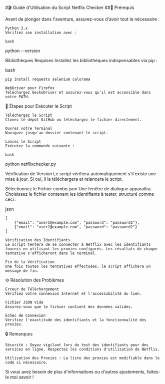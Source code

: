 #🎬 Guide d'Utilisation du Script Netflix Checker
##🚀 Prérequis

Avant de plonger dans l'aventure, assurez-vous d'avoir tout le nécessaire :

    Python 3.x
    Vérifiez son installation avec :

    bash

python --version

Bibliothèques Requises
Installez les bibliothèques indispensables via pip :

bash

    pip install requests selenium colorama

    WebDriver pour Firefox
    Téléchargez GeckoDriver et assurez-vous qu'il est accessible dans votre PATH.

🏁 Étapes pour Exécuter le Script

    Téléchargez le Script
    Clonez le dépôt GitHub ou téléchargez le fichier directement.

    Ouvrez votre Terminal
    Naviguez jusqu'au dossier contenant le script.

    Lancez le Script
    Exécutez la commande suivante :

    bash

python netflixchecker.py

Vérification de Version
Le script vérifiera automatiquement s'il existe une mise à jour. Si oui, il la téléchargera et relancera le script.

Sélectionnez le Fichier combo.json
Une fenêtre de dialogue apparaîtra. Choisissez le fichier contenant les identifiants à tester, structuré comme ceci :

json

    [
        {"email": "user1@example.com", "password": "password1"},
        {"email": "user2@example.com", "password": "password2"}
    ]

    Vérification des Identifiants
    Le script tentera de se connecter à Netflix avec les identifiants fournis en utilisant les proxies configurés. Les résultats de chaque tentative s'afficheront dans le terminal.

    Fin de la Vérification
    Une fois toutes les tentatives effectuées, le script affichera un message de fin.

⚙️ Résolution des Problèmes

    Erreur de Téléchargement
    Vérifiez votre connexion Internet et l'accessibilité du lien.

    Fichier JSON Vide
    Assurez-vous que le fichier contient des données valides.

    Échec de Connexion
    Vérifiez l'exactitude des identifiants et la fonctionnalité des proxies.

🔒 Remarques

    Sécurité : Soyez vigilant lors du test des identifiants pour des services en ligne. Respectez les conditions d'utilisation de Netflix.

    Utilisation des Proxies : La liste des proxies est modifiable dans le code si nécessaire.

Si vous avez besoin de plus d'informations ou d'autres ajustements, faites-le moi savoir !
